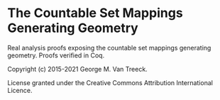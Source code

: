 # The Countable Set Mappings Generating Geometry

Real analysis proofs exposing the countable set mappings generating geometry. Proofs verified in Coq.

Copyright (c) 2015-2021 George M. Van Treeck.

License granted under the Creative Commons Attribution International Licence.
